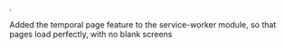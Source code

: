 .

Added the temporal page feature to the service-worker module, so that pages load perfectly, with no blank screens